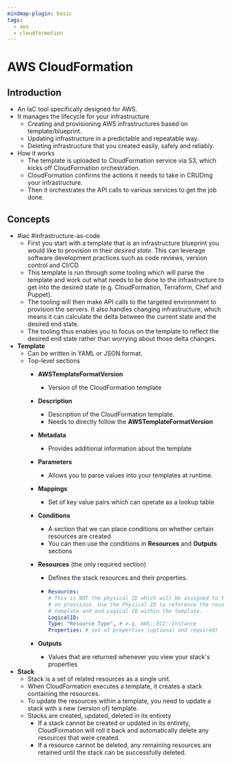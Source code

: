 ```yaml
---
mindmap-plugin: basic
tags:
  - aws
  - cloudformation
---
```


# AWS CloudFormation

## Introduction
- An IaC tool specifically designed for AWS.
- It manages the lifecycle for your infrastructure
	- Creating and provisioning AWS infrastructures based on template/blueprint.
	- Updating infrastructure in a predictable and repeatable way.
	- Deleting infrastructure that you created easily, safely and reliably.
- How it works
	- The template is uploaded to CloudFormation service via S3, which kicks off CloudFormation orchestration.
	- CloudFormation confirms the actions it needs to take in CRUDing your infrastructure.
	- Then it orchestrates the API calls to various services to get the job done.

## Concepts
- #iac #infrastructure-as-code
	- First you start with a template that is an infrastructure blueprint you would like to provision in their *desired state*. This can leverage software development practices such as code reviews, version control and CI/CD
	- This template is run through some tooling which will parse the template and work out what needs to be done to the infrastructure to get into the desired state (e.g. CloudFormation, Terraform, Chef and Puppet).
	- The tooling will then make API calls to the targeted environment to provision the servers. It also handles changing infrastructure, which means it can calculate the delta between the current state and the desired end state.
	- The tooling thus enables you to focus on the template to reflect the desired end state rather than worrying about those delta changes.
- **Template**
	- Can be written in YAML or JSON format.
	- Top-level sections
		- **AWSTemplateFormatVersion**
			- Version of the CloudFormation template
		- **Description**
			- Description of the CloudFormation template.
			- Needs to directly follow the **AWSTemplateFormatVersion**
		- **Metadata**
			- Provides additional information about the template
		- **Parameters**
			- Allows you to parse values into your templates at runtime.
		- **Mappings**
			- Set of key value pairs which can operate as a lookup table
		- **Conditions**
			- A section that we can place conditions on whether certain resources are created
			- You can then use the conditions in **Resources** and **Outputs** sections
		- **Resources** (the only required section)
			- Defines the stack resources and their properties.

			-
			  ```yaml
			  Resources:
			  # This is NOT the physical ID which will be assigned to the resource
			  # on provision. Use the Physical ID to reference the resource outside the
			  # template and and Logical ID within the template.
			  LogicalID:
			  Type: "Resource Type", # e.g. AWS::EC2::Instance
			  Properties: # set of properties (optional and required)
			  ```

		- **Outputs**
			- Values that are returned whenever you view your stack's properties
- **Stack**
	- Stack is a set of related resources as a single unit.
	- When CloudFormation executes a template, it creates a stack containing the resources.
	- To update the resources within a template, you need to update a stack with a new (version of) template.
	- Stacks are created, updated, deleted in its entirety
		- If a stack cannot be created or updated in its entirety, CloudFormation will roll it back and automatically delete any resources that were created.
		- If a resource cannot be deleted, any remaining resources are retained until the stack can be successfully deleted.